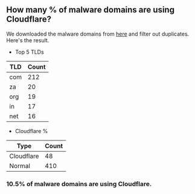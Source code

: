 ## How many % of malware domains are using Cloudflare?


We downloaded the malware domains from [here](https://urlhaus.abuse.ch) and filter out duplicates.
Here's the result.


[//]: # (start replacement)


- Top 5 TLDs

| TLD | Count |
| --- | --- |
| com | 212 |
| za | 20 |
| org | 19 |
| in | 17 |
| net | 16 |


- Cloudflare %

| Type | Count |
| --- | --- |
| Cloudflare | 48 |
| Normal | 410 |


### 10.5% of malware domains are using Cloudflare.